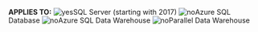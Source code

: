 <Token>**APPLIES TO:** ![yes](media/yes.png)SQL Server (starting with 2017) ![no](media/no.png)Azure SQL Database ![no](media/no.png)Azure SQL Data Warehouse ![no](media/no.png)Parallel Data Warehouse </Token>